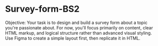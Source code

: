 # Survey-form-BS2
Objective:
Your task is to design and build a survey form about a topic you're passionate about. For now, you'll focus primarily on content, clear HTML markup, and logical structure rather than advanced visual styling. Use Figma to create a simple layout first, then replicate it in HTML.